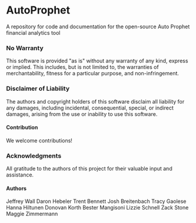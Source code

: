 # AutoProphet
A repository for code and documentation for the open-source Auto Prophet financial analytics tool

### No Warranty
This software is provided "as is" without any warranty of any kind, express or implied. This includes, but is not limited to, the warranties of merchantability, fitness for a particular purpose, and non-infringement.

### Disclaimer of Liability
The authors and copyright holders of this software disclaim all liability for any damages, including incidental, consequential, special, or indirect damages, arising from the use or inability to use this software.

#### Contribution
We welcome contributions! 

### Acknowledgments
All gratitude to the authors of this project for their valuable input and assistance.

#### Authors
Jeffrey Wall
Daron Hebeler
Trent Bennett
Josh Breitenbach
Tracy Gaolese
Hanna Hiltunen
Donovan Korth
Bester Mangisoni
Lizzie Schnell
Zack Stone
Maggie Zimmermann




